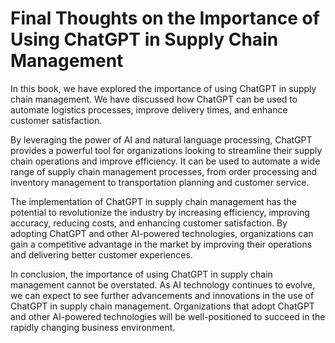 Final Thoughts on the Importance of Using ChatGPT in Supply Chain Management
========================================================================================

In this book, we have explored the importance of using ChatGPT in supply chain management. We have discussed how ChatGPT can be used to automate logistics processes, improve delivery times, and enhance customer satisfaction.

By leveraging the power of AI and natural language processing, ChatGPT provides a powerful tool for organizations looking to streamline their supply chain operations and improve efficiency. It can be used to automate a wide range of supply chain management processes, from order processing and inventory management to transportation planning and customer service.

The implementation of ChatGPT in supply chain management has the potential to revolutionize the industry by increasing efficiency, improving accuracy, reducing costs, and enhancing customer satisfaction. By adopting ChatGPT and other AI-powered technologies, organizations can gain a competitive advantage in the market by improving their operations and delivering better customer experiences.

In conclusion, the importance of using ChatGPT in supply chain management cannot be overstated. As AI technology continues to evolve, we can expect to see further advancements and innovations in the use of ChatGPT in supply chain management. Organizations that adopt ChatGPT and other AI-powered technologies will be well-positioned to succeed in the rapidly changing business environment.

